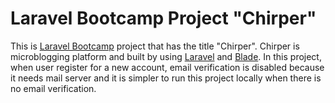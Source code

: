 # Laravel Bootcamp Project "Chirper"

This is [Laravel Bootcamp](https://bootcamp.laravel.com) project that has the title "Chirper". Chirper is microblogging platform and built by using [Laravel](https://laravel.com/) and [Blade](https://laravel.com/docs/blade). In this project, when user register for a new account, email verification is disabled because it needs mail server and it is simpler to run this project locally when there is no email verification.
